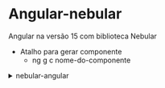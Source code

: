 # Angular-nebular
Angular na versão 15 com biblioteca Nebular

- Atalho para gerar componente
  * ng g c nome-do-componente

<details>
  <summary>nebular-angular</summary>
  
- Projeto de teste da biblioteca nebular.
- A biblioteca possui suporte para Angular até a versão 15.
- instalar o nebular:
  * ng add @nebular/theme.
- instalei o pacote de ícones EVA
  * npm i eva-icons @nebular/eva-icons

  
</details>
